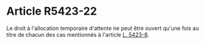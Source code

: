 # Article R5423-22

 

  
Le droit à l'allocation temporaire d'attente ne peut être ouvert qu'une fois au titre de chacun des cas mentionnés à l'article [L. 5423-8][1].

 [1]: /affichCodeArticle.do?cidTexte=LEGITEXT000006072050&idArticle=LEGIARTI000006903854&dateTexte=&categorieLien=cid